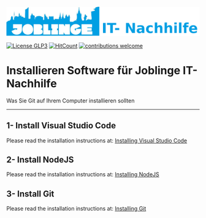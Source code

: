 ![Joblinge Nachhilfe logo](logo_joblinge_nachhilfe.png?raw=true "Joblinge Nachhilfe logo")

[![License GLP3](https://img.shields.io/badge/license-GPL3-red.svg)](LICENSE.md)
[![HitCount](http://hits.dwyl.io/fejao/joblinge_install.svg)](http://hits.dwyl.io/fejao/joblinge_install)
[![contributions welcome](https://img.shields.io/badge/contributions-welcome-brightgreen.svg?style=flat)](https://github.com/fejao/joblinge_install/issues)

Installieren Software für Joblinge IT-Nachhilfe
===============
Was Sie Git auf Ihrem Computer installieren sollten
_____________________________________________

## 1- Install Visual Studio Code
Please read the installation instructions at:
[Installing Visual Studio Code](vsc/README.md)

## 2- Install NodeJS
Please read the installation instructions at:
[Installing NodeJS](node/README.md)

## 3- Install Git
Please read the installation instructions at:
[Installing Git](git/README.md)
